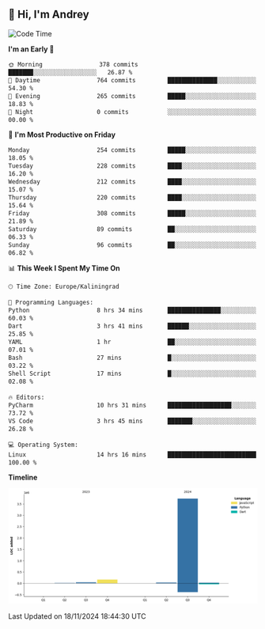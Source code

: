## 👋 Hi, I'm Andrey

<!--START_SECTION:waka-->
![Code Time](http://img.shields.io/badge/Code%20Time-571%20hrs%2059%20mins-blue)

**I'm an Early 🐤** 

```text
🌞 Morning                378 commits         ███████░░░░░░░░░░░░░░░░░░   26.87 % 
🌆 Daytime                764 commits         ██████████████░░░░░░░░░░░   54.30 % 
🌃 Evening                265 commits         █████░░░░░░░░░░░░░░░░░░░░   18.83 % 
🌙 Night                  0 commits           ░░░░░░░░░░░░░░░░░░░░░░░░░   00.00 % 
```
📅 **I'm Most Productive on Friday** 

```text
Monday                   254 commits         █████░░░░░░░░░░░░░░░░░░░░   18.05 % 
Tuesday                  228 commits         ████░░░░░░░░░░░░░░░░░░░░░   16.20 % 
Wednesday                212 commits         ████░░░░░░░░░░░░░░░░░░░░░   15.07 % 
Thursday                 220 commits         ████░░░░░░░░░░░░░░░░░░░░░   15.64 % 
Friday                   308 commits         █████░░░░░░░░░░░░░░░░░░░░   21.89 % 
Saturday                 89 commits          ██░░░░░░░░░░░░░░░░░░░░░░░   06.33 % 
Sunday                   96 commits          ██░░░░░░░░░░░░░░░░░░░░░░░   06.82 % 
```


📊 **This Week I Spent My Time On** 

```text
🕑︎ Time Zone: Europe/Kaliningrad

💬 Programming Languages: 
Python                   8 hrs 34 mins       ███████████████░░░░░░░░░░   60.03 % 
Dart                     3 hrs 41 mins       ██████░░░░░░░░░░░░░░░░░░░   25.85 % 
YAML                     1 hr                ██░░░░░░░░░░░░░░░░░░░░░░░   07.01 % 
Bash                     27 mins             █░░░░░░░░░░░░░░░░░░░░░░░░   03.22 % 
Shell Script             17 mins             █░░░░░░░░░░░░░░░░░░░░░░░░   02.08 % 

🔥 Editors: 
PyCharm                  10 hrs 31 mins      ██████████████████░░░░░░░   73.72 % 
VS Code                  3 hrs 45 mins       ███████░░░░░░░░░░░░░░░░░░   26.28 % 

💻 Operating System: 
Linux                    14 hrs 16 mins      █████████████████████████   100.00 % 
```

**Timeline**

![Lines of Code chart](https://raw.githubusercontent.com/Mist3s/Mist3s/main/assets/bar_graph.png)


 Last Updated on 18/11/2024 18:44:30 UTC
<!--END_SECTION:waka-->

